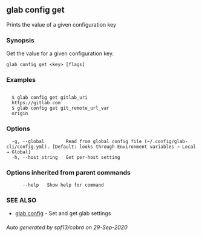 ## glab config get

Prints the value of a given configuration key

### Synopsis

Get the value for a given configuration key.

```
glab config get <key> [flags]
```

### Examples

```

  $ glab config get gitlab_uri
  https://gitlab.com
  $ glab config get git_remote_url_var
  origin

```

### Options

```
  -g, --global        Read from global config file (~/.config/glab-cli/config.yml). [Default: looks through Environment variables → Local → Global]
  -h, --host string   Get per-host setting
```

### Options inherited from parent commands

```
      --help   Show help for command
```

### SEE ALSO

* [glab config](glab_config.md)	 - Set and get glab settings

###### Auto generated by spf13/cobra on 29-Sep-2020
